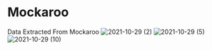 # Mockaroo
Data Extracted From Mockaroo
![2021-10-29 (2)](https://user-images.githubusercontent.com/65254062/139520277-2770b117-63d6-4cb4-8a32-8ae15048c7fa.png)
![2021-10-29 (5)](https://user-images.githubusercontent.com/65254062/139520492-254c9818-9a8d-4697-8c83-76b48c923ce8.png)
![2021-10-29 (10)](https://user-images.githubusercontent.com/65254062/139520496-dd1c1976-4991-4efc-be70-afd202a0aaee.png)
